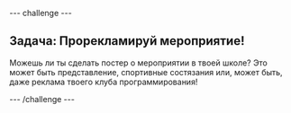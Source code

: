 \--- challenge \---

## Задача: Прорекламируй мероприятие!

Можешь ли ты сделать постер о мероприятии в твоей школе? Это может быть представление, спортивные состязания или, может быть, даже реклама твоего клуба программирования!

\--- /challenge \---